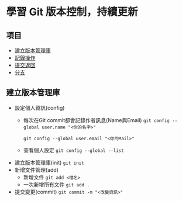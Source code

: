 # 學習 Git 版本控制，持續更新
## 項目
- [建立版本管理庫](#建立版本管理庫)
- [記錄操作](#記錄操作)
- [提交返回](#提交返回)
- [分支](#分支)
## 建立版本管理庫
* 設定個人資訊(config)
    * 每次在Git commit都會記錄作者訊息(Name與Email)
        `git config --global user.name "<你的名字>"`

        `git config --global user.email "<你的Mail>"`
    * 查看個人設定
        `git config --global --list`
* 建立版本管理庫(init)
    `git init`
* 新增文件管理(add)
    * 新增文件
        `git add <檔名>`
    * 一次新增所有文件
        `git add .`
* 提交變更(commit)
    `git commit -m "<改變資訊>"`